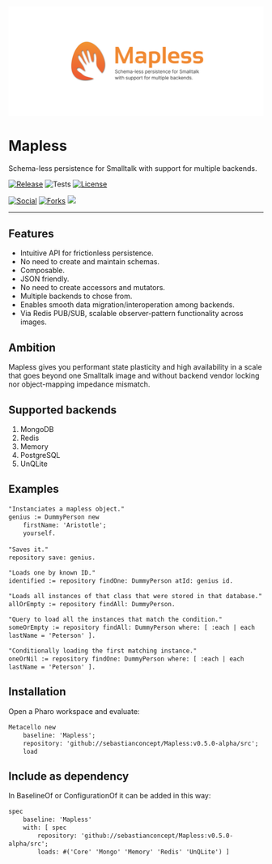 ![Mapless](./header.png)

# Mapless

Schema-less persistence for Smalltalk with support for multiple backends.

[![Release](https://img.shields.io/github/v/tag/sebastianconcept/Mapless?label=release)](https://github.com/sebastianconcept/Mapless/releases)
![Tests](https://img.shields.io/badge/tests-178-green)
[![License](https://img.shields.io/badge/license-MIT-green)](./LICENSE.txt)

[![Social](https://img.shields.io/github/stars/sebastianconcept/Mapless?style=social)]()
[![Forks](https://img.shields.io/github/forks/sebastianconcept/Mapless?style=sociall)]()
[![](https://img.shields.io/reddit/subreddit-subscribers/mapless_data?style=social)](https://www.reddit.com/r/mapless_data/)

---

## Features

- Intuitive API for frictionless persistence.
- No need to create and maintain schemas.
- Composable.
- JSON friendly.
- No need to create accessors and mutators.
- Multiple backends to chose from.
- Enables smooth data migration/interoperation among backends.
- Via Redis PUB/SUB, scalable observer-pattern functionality across images.

## Ambition

Mapless gives you performant state plasticity and high availability in a scale that goes beyond one Smalltalk image and without backend vendor locking nor object-mapping impedance mismatch.

## Supported backends

1. MongoDB
2. Redis
3. Memory
4. PostgreSQL
5. UnQLite

## Examples

```Smalltalk
"Instanciates a mapless object."
genius := DummyPerson new
	firstName: 'Aristotle';
	yourself.

"Saves it."
repository save: genius.
```

```Smalltalk
"Loads one by known ID."
identified := repository findOne: DummyPerson atId: genius id.
```

```Smalltalk
"Loads all instances of that class that were stored in that database."
allOrEmpty := repository findAll: DummyPerson.
```

```Smalltalk
"Query to load all the instances that match the condition."
someOrEmpty := repository findAll: DummyPerson where: [ :each | each lastName = 'Peterson' ].
```

```Smalltalk
"Conditionally loading the first matching instance."
oneOrNil := repository findOne: DummyPerson where: [ :each | each lastName = 'Peterson' ].
```

## Installation

Open a Pharo workspace and evaluate:

```smalltalk
Metacello new
	baseline: 'Mapless';
	repository: 'github://sebastianconcept/Mapless:v0.5.0-alpha/src';
	load
```

## Include as dependency

In BaselineOf or ConfigurationOf it can be added in this way:

```smalltalk
spec
	baseline: 'Mapless'
	with: [ spec
		repository: 'github://sebastianconcept/Mapless:v0.5.0-alpha/src';
		loads: #('Core' 'Mongo' 'Memory' 'Redis' 'UnQLite') ]
```
